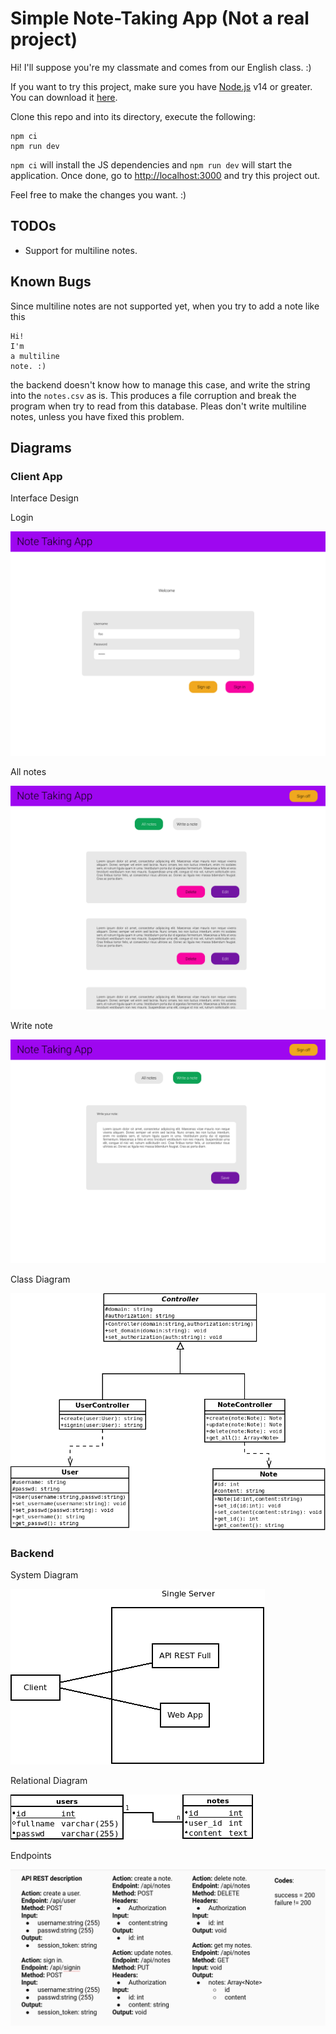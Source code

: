 # Simple Note-Taking App (Not a real project)

Hi! I'll suppose you're my classmate and comes from our English class. :)

If you want to try this project, make sure you have [Node.js](https://nodejs.org/en/) 
v14 or greater. You can download it [here](https://nodejs.org/en/).

Clone this repo and into its directory, execute the following:

```
npm ci
npm run dev
```

`npm ci` will install the JS dependencies and `npm run dev` will start the application.
Once done, go to [http://localhost:3000](http://localhost:3000) and try this project out.

Feel free to make the changes you want. :)

## TODOs
* Support for multiline notes. 

## Known Bugs
Since multiline notes are not supported yet, when you try to add a note like this
```
Hi!
I'm
a multiline
note. :)
```
the backend doesn't know how to manage this case, and write the string into the
`notes.csv` as is. This produces a file corruption and break the program when try to
read from this database. Pleas don't write multiline notes, unless you have fixed this problem.

## Diagrams

### Client App

Interface Design

Login

![Login](docs/assets/login.png)

All notes

![All notes](docs/assets/all_notes.png)

Write note

![Write note](docs/assets/write_note.png)

Class Diagram

![Class Diagram](docs/assets/controllers.png)

### Backend

System Diagram

![System Diagram](docs/assets/system_diagram.png)

Relational Diagram

![Relational Diagram](docs/assets/db.png)

Endpoints

![Endpoints](docs/assets/endpoints.png)
